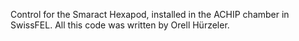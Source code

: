 Control for the Smaract Hexapod, installed in the ACHIP chamber in SwissFEL.
All this code was written by Orell Hürzeler.
